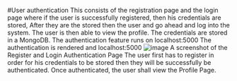 #User authentication
This consists of the registration page and the login page where if the user is successfully registered, then his credentials are stored, After they are the stored then the user and go ahead and log into the system. The user is then able to view the profile.
The credentials are stored in a MongoDB.
The authentication feature runs on localhost:5000
The authentication is rendered and localhost:5000
![image](https://github.com/user-attachments/assets/709cf058-2c0e-415e-a7a9-aa2b9d83631a)
A screenshot of the Register and Login Authentication Page
The user first has to register in order for his credentials to be stored then they will be successfully be authenticated.
Once authenticated, the user shall view the Profile Page.

